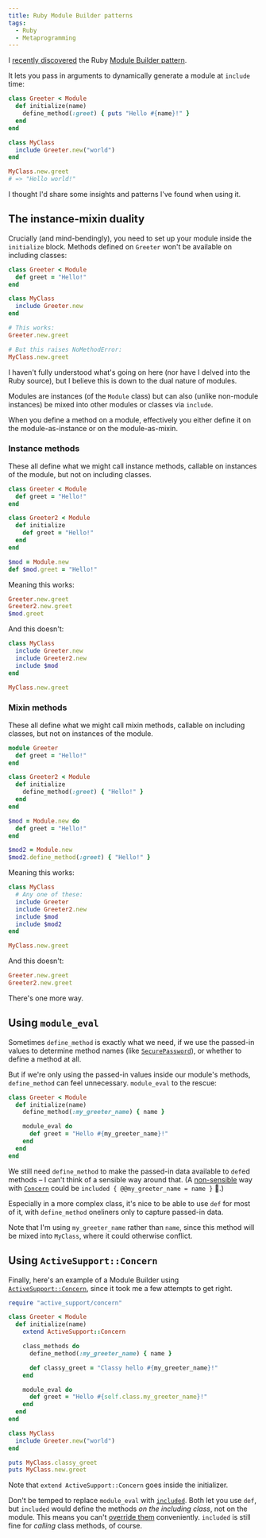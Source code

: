 ```yaml
---
title: Ruby Module Builder patterns
tags:
  - Ruby
  - Metaprogramming
---
```


I [recently discovered](https://ruby.social/@henrik/110673354335407050) the Ruby [Module Builder pattern](https://dejimata.com/2017/5/20/the-ruby-module-builder-pattern).

It lets you pass in arguments to dynamically generate a module at `include` time:

``` ruby
class Greeter < Module
  def initialize(name)
    define_method(:greet) { puts "Hello #{name}!" }
  end
end

class MyClass
  include Greeter.new("world")
end

MyClass.new.greet
# => "Hello world!"
```

I thought I'd share some insights and patterns I've found when using it.

## The instance-mixin duality

Crucially (and mind-bendingly), you need to set up your module inside the `initialize` block. Methods defined on `Greeter` won't be available on including classes:

``` ruby
class Greeter < Module
  def greet = "Hello!"
end

class MyClass
  include Greeter.new
end

# This works:
Greeter.new.greet

# But this raises NoMethodError:
MyClass.new.greet
```

I haven't fully understood what's going on here (nor have I delved into the Ruby source), but I believe this is down to the dual nature of modules.

Modules are instances (of the `Module` class) but can also (unlike non-module instances) be mixed into other modules or classes via `include`.

When you define a method on a module, effectively you either define it on the module-as-instance or on the module-as-mixin.

### Instance methods

These all define what we might call instance methods, callable on instances of the module, but not on including classes.

``` ruby
class Greeter < Module
  def greet = "Hello!"
end

class Greeter2 < Module
  def initialize
    def greet = "Hello!"
  end
end

$mod = Module.new
def $mod.greet = "Hello!"
```

Meaning this works:

``` ruby
Greeter.new.greet
Greeter2.new.greet
$mod.greet
```

And this doesn't:

``` ruby
class MyClass
  include Greeter.new
  include Greeter2.new
  include $mod
end

MyClass.new.greet
```

### Mixin methods

These all define what we might call mixin methods, callable on including classes, but not on instances of the module.

``` ruby
module Greeter
  def greet = "Hello!"
end

class Greeter2 < Module
  def initialize
    define_method(:greet) { "Hello!" }
  end
end

$mod = Module.new do
  def greet = "Hello!"
end

$mod2 = Module.new
$mod2.define_method(:greet) { "Hello!" }
```

Meaning this works:

``` ruby
class MyClass
  # Any one of these:
  include Greeter
  include Greeter2.new
  include $mod
  include $mod2
end

MyClass.new.greet
```

And this doesn't:


``` ruby
Greeter.new.greet
Greeter2.new.greet
```

There's one more way.

## Using `module_eval`

Sometimes `define_method` is exactly what we need, if we use the passed-in values to determine method names (like [`SecurePassword`](https://github.com/rails/rails/blob/a5fc471b3f4bbd02e6be38dae023526a49e7d049/activemodel/lib/active_model/secure_password.rb#L149-L152)), or whether to define a method at all.

But if we're only using the passed-in values inside our module's methods, `define_method` can feel unnecessary. `module_eval` to the rescue:

``` ruby
class Greeter < Module
  def initialize(name)
    define_method(:my_greeter_name) { name }

    module_eval do
      def greet = "Hello #{my_greeter_name}!"
    end
  end
end
```

We still need `define_method` to make the passed-in data available to `def`ed methods – I can't think of a sensible way around that. (A [non-sensible](https://stackoverflow.com/questions/33762366/are-ruby-class-variables-bad) way with [`Concern`](https://api.rubyonrails.org/v7.0.6/classes/ActiveSupport/Concern.html`) could be `included { @@my_greeter_name = name }` 🙈.)

Especially in a more complex class, it's nice to be able to use `def` for most of it, with `define_method` oneliners only to capture passed-in data.

Note that I'm using `my_greeter_name` rather than `name`, since this method will be mixed into `MyClass`, where it could otherwise conflict.


## Using `ActiveSupport::Concern`

Finally, here's an example of a Module Builder using [`ActiveSupport::Concern`](https://api.rubyonrails.org/v7.0.6/classes/ActiveSupport/Concern.html#method-i-included), since it took me a few attempts to get right.

``` ruby
require "active_support/concern"

class Greeter < Module
  def initialize(name)
    extend ActiveSupport::Concern

    class_methods do
      define_method(:my_greeter_name) { name }

      def classy_greet = "Classy hello #{my_greeter_name}!"
    end

    module_eval do
      def greet = "Hello #{self.class.my_greeter_name}!"
    end
  end
end

class MyClass
  include Greeter.new("world")
end

puts MyClass.classy_greet
puts MyClass.new.greet
```

Note that `extend ActiveSupport::Concern` goes inside the initializer.

Don't be temped to replace `module_eval` with [`included`](https://api.rubyonrails.org/v7.0.6/classes/ActiveSupport/Concern.html#method-i-included). Both let you use `def`, but `included` would define the methods *on the including class*, not on the module. This means you can't [override them](/2013/07/dsom/) conveniently. `included` is still fine for *calling* class methods, of course.
